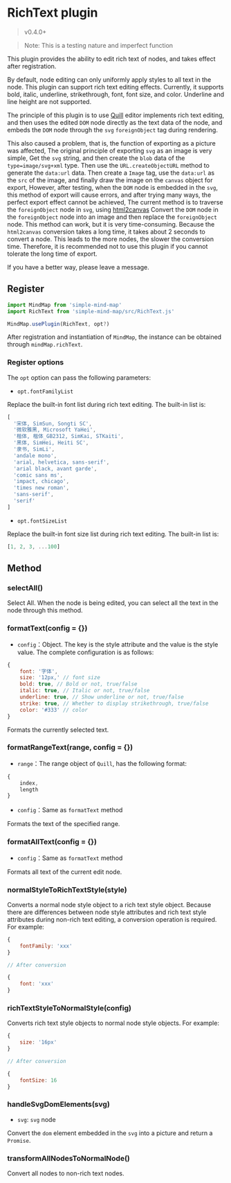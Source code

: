 # RichText plugin

> v0.4.0+

> Note: This is a testing nature and imperfect function

This plugin provides the ability to edit rich text of nodes, and takes effect after registration.

By default, node editing can only uniformly apply styles to all text in the node. This plugin can support rich text editing effects. Currently, it supports bold, italic, underline, strikethrough, font, font size, and color. Underline and line height are not supported.

The principle of this plugin is to use [Quill](https://github.com/quilljs/quill) editor implements rich text editing, and then uses the edited `DOM` node directly as the text data of the node, and embeds the `DOM` node through the `svg` `foreignObject` tag during rendering.

This also caused a problem, that is, the function of exporting as a picture was affected, The original principle of exporting `svg` as an image is very simple, Get the `svg` string, and then create the `blob` data of the `type=image/svg+xml` type. Then use the `URL.createObjectURL` method to generate the `data:url` data. Then create a `Image` tag, use the `data:url` as the `src` of the image, and finally draw the image on the `canvas` object for export, However, after testing, when the `DOM` node is embedded in the `svg`, this method of export will cause errors, and after trying many ways, the perfect export effect cannot be achieved, The current method is to traverse the `foreignObject` node in `svg`, using [html2canvas](https://github.com/niklasvh/html2canvas) Convert the `DOM` node in the `foreignObject` node into an image and then replace the `foreignObject` node. This method can work, but it is very time-consuming. Because the `html2canvas` conversion takes a long time, it takes about 2 seconds to convert a node. This leads to the more nodes, the slower the conversion time. Therefore, it is recommended not to use this plugin if you cannot tolerate the long time of export.

If you have a better way, please leave a message.

## Register

```js
import MindMap from 'simple-mind-map'
import RichText from 'simple-mind-map/src/RichText.js'

MindMap.usePlugin(RichText, opt?)
```

After registration and instantiation of `MindMap`, the instance can be obtained through `mindMap.richText`.

### Register options

The `opt` option can pass the following parameters:

- `opt.fontFamilyList`

Replace the built-in font list during rich text editing. The built-in list is:

```js
[
  '宋体, SimSun, Songti SC',
  '微软雅黑, Microsoft YaHei',
  '楷体, 楷体_GB2312, SimKai, STKaiti',
  '黑体, SimHei, Heiti SC',
  '隶书, SimLi',
  'andale mono',
  'arial, helvetica, sans-serif',
  'arial black, avant garde',
  'comic sans ms',
  'impact, chicago',
  'times new roman',
  'sans-serif',
  'serif'
]
```

- `opt.fontSizeList`

Replace the built-in font size list during rich text editing. The built-in list is:

```js
[1, 2, 3, ...100]
```

## Method

### selectAll()

Select All. When the node is being edited, you can select all the text in the node through this method.

### formatText(config = {})

- `config`：Object. The key is the style attribute and the value is the style value. The complete configuration is as follows:

```js
{
    font: '字体',
    size: '12px,' // font size
    bold: true, // Bold or not, true/false 
    italic: true, // Italic or not, true/false 
    underline: true, // Show underline or not, true/false 
    strike: true, // Whether to display strikethrough, true/false 
    color: '#333' // color
}
```

Formats the currently selected text.

### formatRangeText(range, config = {})

- `range`：The range object of `Quill`, has the following format:

```js
{
    index,
    length
}
```

- `config`：Same as `formatText` method

Formats the text of the specified range.

### formatAllText(config = {})

- `config`：Same as `formatText` method

Formats all text of the current edit node.

### normalStyleToRichTextStyle(style) 

Converts a normal node style object to a rich text style object. Because there are differences between node style attributes and rich text style attributes during non-rich text editing, a conversion operation is required. For example:

```js
{
    fontFamily: 'xxx'
}

// After conversion

{
    font: 'xxx'
}
```

### richTextStyleToNormalStyle(config)

Converts rich text style objects to normal node style objects. For example:

```js
{
    size: '16px'
}

// After conversion

{
    fontSize: 16
}
```

### handleSvgDomElements(svg)

- `svg`: `svg` node

Convert the `dom` element embedded in the `svg` into a picture and return a `Promise`.

### transformAllNodesToNormalNode()

Convert all nodes to non-rich text nodes.